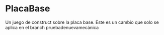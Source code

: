 # PlacaBase
 Un juego de construct sobre la placa base. Este es un cambio que solo se aplica en el branch pruebadenuevamecánica
